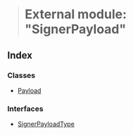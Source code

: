 > # External module: "SignerPayload"

## Index

### Classes

* [Payload](../classes/_signerpayload_.payload.md)

### Interfaces

* [SignerPayloadType](../interfaces/_signerpayload_.signerpayloadtype.md)